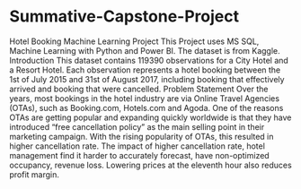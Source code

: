 # Summative-Capstone-Project
Hotel Booking Machine Learning Project This Project uses MS SQL, Machine Learning with Python and Power BI. The dataset is from Kaggle.  Introduction This dataset contains 119390 observations for a City Hotel and a Resort Hotel. Each observation represents a hotel booking between the 1st of July 2015 and 31st of August 2017, including booking that effectively arrived and booking that were cancelled.  Problem Statement Over the years, most bookings in the hotel industry are via Online Travel Agencies (OTAs), such as Booking.com, Hotels.com and Agoda.  One of the reasons OTAs are getting popular and expanding quickly worldwide is that they have introduced “free cancellation policy” as the main selling point in their marketing campaign. With the rising popularity of OTAs, this resulted in higher cancellation rate.  The impact of higher cancellation rate,  hotel management find it harder to accurately forecast,  have non-optimized occupancy, revenue loss. Lowering prices at the eleventh hour also reduces profit margin.
